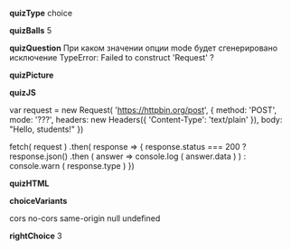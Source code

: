____quizType____
choice

____quizBalls____
5

____quizQuestion____
При каком значении опции mode будет сгенерировано исключение TypeError: Failed to construct 'Request' ?

____quizPicture____


____quizJS____

var request = new Request( 'https://httpbin.org/post', {
    method: 'POST',
    mode: '???',
    headers: new Headers({
        'Content-Type': 'text/plain'
    }),
    body: "Hello, students!"
})

fetch( request )
    .then( response => {
		    response.status === 200 ?
            response.json()
		            .then ( answer => console.log ( answer.data ) ) :
            console.warn ( response.type )
    })

____quizHTML____


____choiceVariants____

cors
no-cors
same-origin
null
undefined

____rightChoice____
3
